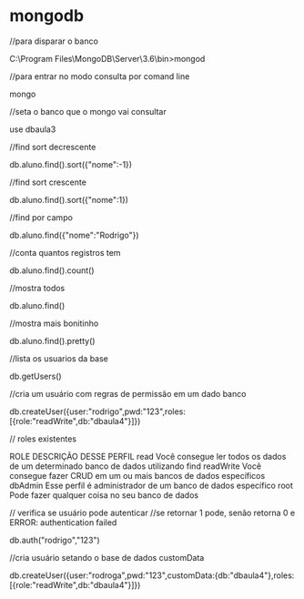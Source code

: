 # mongodb

//para disparar o banco

C:\Program Files\MongoDB\Server\3.6\bin>mongod

//para entrar no modo consulta por comand line

mongo 

//seta o banco que o mongo vai consultar

use dbaula3

//find sort decrescente

db.aluno.find().sort({"nome":-1})

//find sort crescente

db.aluno.find().sort({"nome":1})

//find por campo

db.aluno.find({"nome":"Rodrigo"})

//conta quantos registros tem

db.aluno.find().count()

//mostra todos

db.aluno.find()

//mostra mais bonitinho

db.aluno.find().pretty()

//lista os usuarios da base

db.getUsers()

//cria um usuário com regras de permissão em um dado banco

db.createUser({user:"rodrigo",pwd:"123",roles:[{role:"readWrite",db:"dbaula4"}]})

// roles existentes

ROLE		DESCRIÇÃO DESSE PERFIL
read		Você consegue ler todos os dados de um determinado banco de dados utilizando find
readWrite	Você consegue fazer CRUD em um ou mais bancos de dados específicos
dbAdmin		Esse perfil é administrador de um banco de dados específico
root		Pode fazer qualquer coisa no seu banco de dados

// verifica se usuário pode autenticar 
//se retornar 1 pode, senão retorna 0 e ERROR: authentication failed

db.auth("rodrigo","123")


//cria usuário setando o base de dados customData 

db.createUser({user:"rodroga",pwd:"123",customData:{db:"dbaula4"},roles:[{role:"readWrite",db:"dbaula4"}]})
